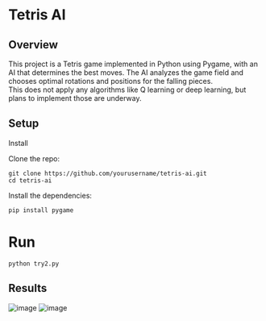 # Tetris AI

## Overview

This project is a Tetris game implemented in Python using Pygame, with an AI that determines the best moves. The AI analyzes the game field and chooses optimal rotations and positions for the falling pieces. <br>
This does not apply any algorithms like Q learning or deep learning, but plans to implement those are underway.

## Setup
Install

Clone the repo:

    git clone https://github.com/yourusername/tetris-ai.git
    cd tetris-ai

Install the dependencies:

    pip install pygame

# Run

    python try2.py

## Results

![image](https://github.com/raunakr11/tetris-ai/assets/78155138/dbfd8b01-046a-48e5-956c-abb79bd7a7aa)
![image](https://github.com/raunakr11/tetris-ai/assets/78155138/9f7528f9-40c3-4106-b37a-9d9e0efcb41f)
